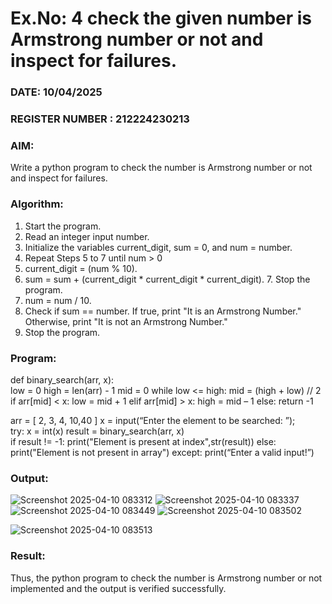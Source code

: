 # Ex.No: 4 check the given number is Armstrong number or not and inspect for failures.
### DATE: 10/04/2025                                                                           
### REGISTER NUMBER : 212224230213
### AIM: 
Write a python program to check the number is Armstrong number or not and inspect for failures.

### Algorithm:
1.  Start the program.
2.	Read an integer input number.
3.	Initialize the variables current_digit, sum = 0, and num = number.
4.	Repeat Steps 5 to 7 until num > 0
5.	current_digit = (num % 10).
6.	sum = sum + (current_digit * current_digit * current_digit). 7. Stop the program.
7.	num = num / 10.
8.	Check if sum == number. If true, print "It is an Armstrong Number." Otherwise, print "It is not an Armstrong Number."
9.	Stop the program.

### Program:

def binary_search(arr, x):  
         low = 0 
    high = len(arr) - 1 mid = 0 
           while low <= high: 
               mid = (high + low) // 2  
               if arr[mid] < x: 
                   low = mid + 1 elif arr[mid] > x: 
               high = mid – 1 
                   else: 
           return -1 
 
arr = [ 2, 3, 4, 10,40 ] 
x = input(“Enter the element to be searched: ”);  
try: 
    x = int(x) 
    result = binary_search(arr, x)  
    if result != -1: 
          print("Element is present at index",str(result)) 
    else: 
          print("Element is not present in array") 
       except: 
    print(“Enter a valid input!”)












### Output:


![Screenshot 2025-04-10 083312](https://github.com/user-attachments/assets/51f0d205-320c-42e0-8cb2-702ed8d4f2a7)
![Screenshot 2025-04-10 083337](https://github.com/user-attachments/assets/eb74831b-457a-4899-a4a2-b8661eebd875)
![Screenshot 2025-04-10 083449](https://github.com/user-attachments/assets/31863fcf-f6e3-4159-971f-b686dc87bcad)
![Screenshot 2025-04-10 083502](https://github.com/user-attachments/assets/21e8c583-31d8-4ded-aa4d-c0f951023d07)

![Screenshot 2025-04-10 083513](https://github.com/user-attachments/assets/44a593f8-1138-4204-b278-e9e6c842aeb6)



### Result:
Thus, the python program to check the number is Armstrong number or not implemented and the output is verified successfully.


